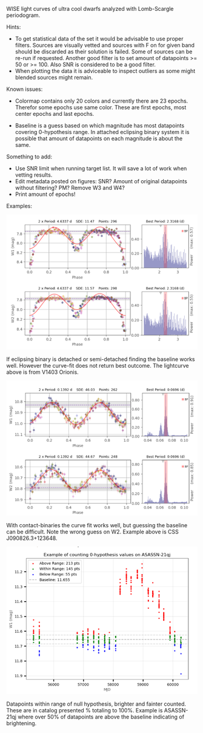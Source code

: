 WISE light curves of ultra cool dwarfs analyzed with Lomb-Scargle periodogram.

Hints:
- To get statistical data of the set it would be advisable to use proper filters. Sources are visually vetted and sources with F on for given band should be discarded as their solution is failed. Some of sources can be re-run if requested. Another good filter is to set amount of datapoints >= 50 or >= 100. Also SNR is considered to be a good filter.
- When plotting the data it is adviceable to inspect outliers as some might blended sources might remain. 

Known issues:
- Colormap contains only 20 colors and currently there are 23 epochs. Therefor some epochs use same color. These are first epochs, most center epochs and last epochs.

- Baseline is a guess based on which magnitude has most datapoints covering 0-hypothesis range. In attached eclipsing binary system it is possible that amount of datapoints on each magnitude is about the same. 

Something to add:
- Use SNR limit when running target list. It will save a lot of work when vetting results.
- Edit metadata posted on figures: SNR? Amount of original datapoints without filtering? PM? Remove W3 and W4?
- Print amount of epochs!

Examples:

![V1403_Orionis](https://github.com/ASainio/WISE-Light-Curves/blob/main/example_images/V1403_Orionis.png)

If eclipsing binary is detached or semi-detached finding the baseline works well. However the curve-fit does not return best outcome. The lightcurve above is from V1403 Orionis.

![CSS J090826.3+123648](https://github.com/ASainio/WISE-Light-Curves/blob/main/example_images/CSS%20J090826.3%2B123648.png)

With contact-binaries the curve fit works well, but guessing the baseline can be difficult. Note the wrong guess on W2.
Example above is CSS J090826.3+123648. 

![Alt text](https://github.com/ASainio/WISE-Light-Curves/blob/main/null-hyph.png)

Datapoints within range of null hypothesis, brighter and fainter counted. These are in catalog presented % totaling to 100%. Example is ASASSN-21qj where over 50% of datapoints are above the baseline indicating of brightening.








